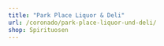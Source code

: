 ```yaml
---
title: "Park Place Liquor & Deli"
url: /coronado/park-place-liquor-und-deli/
shop: Spirituosen
---
```

